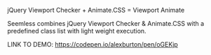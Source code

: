 jQuery Viewport Checker + Animate.CSS = Viewport Animate

Seemless combines jQuery Viewport Checker & Animate.CSS with a predefined class list with light weight execution.

LINK TO DEMO: https://codepen.io/alexburton/pen/oGEKjp

